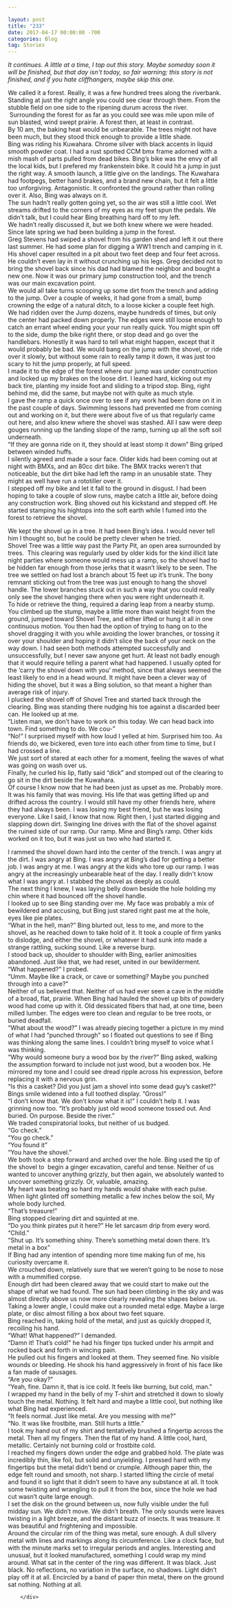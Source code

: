 ```yaml
---

layout: post  
title: "233"  
date: 2017-04-17 00:00:00 -700  
categories: Blog
tag: Stories
---
```


_It continues. A little at a time, I tap out this story. Maybe someday soon it will be finished, but that day isn't today, so fair warning; this story is not finished, and if you hate cliffhangers, maybe skip this one._   
  
We called it a forest. Really, it was a few hundred trees along the riverbank. Standing at just the right angle you could see clear through them. From the stubble field on one side to the ripening durum across the river.  Surrounding the forest for as far as you could see was mile upon mile of sun blasted, wind swept prairie. A forest then, at least in contrast.   
By 10 am, the baking heat would be unbearable. The trees might not have been much, but they stood thick enough to provide a little shade.  
Bing was riding his Kuwahara. Chrome silver with black accents in liquid smooth powder coat. I had a rust spotted CCM bmx frame adorned with a mish mash of parts pulled from dead bikes. Bing’s bike was the envy of all the local kids, but I prefered my frankenstein bike. It could hit a jump in just the right way. A smooth launch, a little give on the landings. The Kuwahara had footpegs, better hand brakes, and a brand new chain, but it felt a little too unforgiving. Antagonistic. It confronted the ground rather than rolling over it. Also, Bing was always on it.  
The sun hadn’t really gotten going yet, so the air was still a little cool. Wet streams drifted to the corners of my eyes as my feet spun the pedals. We didn’t talk, but I could hear Bing breathing hard off to my left.   
We hadn’t really discussed it, but we both knew where we were headed. Since late spring we had been building a jump in the forest.   
Greg Stevens had swiped a shovel from his garden shed and left it out there last summer. He had some plan for digging a WW1 trench and camping in it. His shovel caper resulted in a pit about two feet deep and four feet across. He couldn’t even lay in it without crunching up his legs. Greg decided not to bring the shovel back since his dad had blamed the neighbor and bought a new one. Now it was our primary jump construction tool, and the trench was our main excavation point.  
We would all take turns scooping up some dirt from the trench and adding to the jump. Over a couple of weeks, it had gone from a small, bump crowning the edge of a natural ditch, to a loose kicker a couple feet high.   
We had ridden over the Jump dozens, maybe hundreds of times, but only the center had packed down properly. The edges were still loose enough to catch an errant wheel ending your your run really quick. You might spin off to the side, dump the bike right there, or stop dead and go over the handlebars. Honestly it was hard to tell what might happen, except that it would probably be bad. We would bang on the jump with the shovel, or ride over it slowly, but without some rain to really tamp it down, it was just too scary to hit the jump properly, at full speed.  
I made it to the edge of the forest where our jump was under construction and locked up my brakes on the loose dirt. I leaned hard, kicking out my back tire, planting my inside foot and sliding to a tripod stop. Bing, right behind me, did the same, but maybe not with quite as much style.  
I gave the ramp a quick once over to see if any work had been done on it in the past couple of days. Swimming lessons had prevented me from coming out and working on it, but there were about five of us that regularly came out here, and also knew where the shovel was stashed. All I saw were deep gouges running up the landing slope of the ramp, turning up all the soft soil underneath.   
“If they are gonna ride on it, they should at least stomp it down” Bing griped between winded huffs.  
I silently agreed and made a sour face. Older kids had been coming out at night with BMXs, and an 80cc dirt bike. The BMX tracks weren’t that noticeable, but the dirt bike had left the ramp in an unusable state. They might as well have run a rototiller over it.   
I stepped off my bike and let it fall to the ground in disgust. I had been hoping to take a couple of slow runs, maybe catch a little air, before doing any construction work. Bing shoved out his kickstand and stepped off. He started stamping his hightops into the soft earth while I fumed into the forest to retrieve the shovel.  
  
We kept the shovel up in a tree. It had been Bing’s idea. I would never tell him I thought so, but he could be pretty clever when he tried.  
Shovel Tree was a little way past the Party Pit, an open area surrounded by trees.  This clearing was regularly used by older kids for the kind illicit late night parties where someone would mess up a ramp, so the shovel had to be hidden far enough from those jerks that it wasn’t likely to be seen. The tree we settled on had lost a branch about 15 feet up it’s trunk. The bony remnant sticking out from the tree was just enough to hang the shovel handle. The lower branches stuck out in such a way that you could really only see the shovel hanging there when you were right underneath it.   
To hide or retrieve the thing, required a daring leap from a nearby stump. You climbed up the stump, maybe a little more than waist height from the ground, jumped toward Shovel Tree, and either lifted or hung it all in one continuous motion. You then had the option of trying to hang on to the shovel dragging it with you while avoiding the lower branches, or tossing it over your shoulder and hoping it didn’t slice the back of your neck on the way down. I had seen both methods attempted successfully and unsuccessfully, but I never saw anyone get hurt. At least not badly enough that it would require telling a parent what had happened. I usually opted for the ‘carry the shovel down with you’ method, since that always seemed the least likely to end in a head wound. It might have been a clever way of hiding the shovel, but it was a Bing solution, so that meant a higher than average risk of injury.  
I plucked the shovel off of Shovel Tree and started back through the clearing. Bing was standing there nudging his toe against a discarded beer can. He looked up at me.  
“Listen man, we don’t have to work on this today. We can head back into town. Find something to do. We cou-”  
“No!” I surprised myself with how loud I yelled at him. Surprised him too. As friends do, we bickered, even tore into each other from time to time, but I had crossed a line.  
We just sort of stared at each other for a moment, feeling the waves of what was going on wash over us.   
Finally, he curled his lip, flatly said “dick” and stomped out of the clearing to go sit in the dirt beside the Kuwahara.  
Of course I know now that he had been just as upset as me. Probably more. It was his family that was moving. His life that was getting lifted up and drifted across the country. I would still have my other friends here, where they had always been. I was losing my best friend, but he was losing everyone. Like I said, I know that now. Right then, I just started digging and slapping down dirt. Swinging line drives with the flat of the shovel against the ruined side of our ramp. Our ramp. Mine and Bing’s ramp. Other kids worked on it too, but it was just us two who had started it.  
  
I rammed the shovel down hard into the center of the trench. I was angry at the dirt. I was angry at Bing. I was angry at Bing’s dad for getting a better job. I was angry at me. I was angry at the kids who tore up our ramp. I was angry at the increasingly unbearable heat of the day. I really didn't know what I was angry at. I stabbed the shovel as deeply as could.  
The next thing I knew, I was laying belly down beside the hole holding my chin where it had bounced off the shovel handle.  
I looked up to see Bing standing over me. My face was probably a mix of bewildered and accusing, but Bing just stared right past me at the hole, eyes like pie plates.  
“What in the hell, man?” Bing blurted out, less to me, and more to the shovel, as he reached down to take hold of it. It took a couple of firm yanks to dislodge, and either the shovel, or whatever it had sunk into made a strange rattling, sucking sound. Like a reverse burp.   
I stood back up, shoulder to shoulder with Bing, earlier animosities abandoned. Just like that, we had reset, united in our bewilderment.  
“What happened?” I probed.  
“Umm. Maybe like a crack, or cave or something? Maybe you punched through into a cave?”  
Neither of us believed that. Neither of us had ever seen a cave in the middle of a broad, flat, prairie. When Bing had hauled the shovel up bits of powdery wood had come up with it. Old dessicated fibers that had, at one time, been milled lumber. The edges were too clean and regular to be tree roots, or buried deadfall.   
“What about the wood?” I was already piecing together a picture in my mind of what I had “punched through” so I floated out questions to see if Bing was thinking along the same lines. I couldn’t bring myself to voice what I was thinking.  
“Why would someone bury a wood box by the river?” Bing asked, walking the assumption forward to include not just wood, but a wooden box. He mirrored my tone and I could see dread ripple across his expression, before replacing it with a nervous grin.   
“Is this a casket? Did you just jam a shovel into some dead guy’s casket?” Bings smile widened into a full toothed display. “Gross!”  
“I don’t know that. We don’t know what it is!” I couldn’t help it. I was grinning now too. “It’s probably just old wood someone tossed out. And buried. On purpose. Beside the river.”  
We traded conspiratorial looks, but neither of us budged.  
“Go check.”  
“You go check.”  
“You found it”  
“You have the shovel.”  
We both took a step forward and arched over the hole. Bing used the tip of the shovel to  begin a ginger excavation, careful and tense. Neither of us wanted to uncover anything grizzly, but then again, we absolutely wanted to uncover something grizzly. Or, valuable, amazing.  
My heart was beating so hard my hands would shake with each pulse. When light glinted off something metallic a few inches below the soil, My whole body lurched.   
“That’s treasure!”  
Bing stopped clearing dirt and squinted at me.   
“Do you think pirates put it here?” He let sarcasm drip from every word. “Child.”  
“Shut up. It’s something shiny. There’s something metal down there. It’s metal in a box”  
If Bing had any intention of spending more time making fun of me, his curiosity overcame it.   
We crouched down, relatively sure that we weren’t going to be nose to nose with a mummified corpse.  
Enough dirt had been cleared away that we could start to make out the shape of what we had found. The sun had been climbing in the sky and was almost directly above us now more clearly revealing the shapes below us. Taking a lower angle, I could make out a rounded metal edge. Maybe a large plate, or disc almost filling a box about two feet square.   
Bing reached in, taking hold of the metal, and just as quickly dropped it, recoiling his hand.  
“What! What happened?” I demanded.  
“Damn it! That’s cold!” he had his finger tips tucked under his armpit and rocked back and forth in wincing pain.   
He pulled out his fingers and looked at them. They seemed fine. No visible wounds or bleeding. He shook his hand aggressively in front of his face like a fan made of sausages.   
“Are you okay?”  
“Yeah, fine. Damn it, that is ice cold. It feels like burning, but cold, man.”  
I wrapped my hand in the belly of my T-shirt and stretched it down to slowly touch the metal. Nothing. It felt hard and maybe a little cool, but nothing like what Bing had experienced.  
“It feels normal. Just like metal. Are you messing with me?”  
“No. It was like frostbite, man. Still hurts a little.”  
I took my hand out of my shirt and tentatively brushed a fingertip across the metal. Then all my fingers. Then the flat of my hand. A little cool, hard, metallic. Certainly not burning cold or frostbite cold.   
I reached my fingers down under the edge and grabbed hold. The plate was incredibly thin, like foil, but solid and unyielding. I pressed hard with my fingertips but the metal didn’t bend or crumple. Although paper thin, the edge felt round and smooth, not sharp. I started lifting the circle of metal and found it so light that it didn’t seem to have any substance at all. It took some twisting and wrangling to pull it from the box, since the hole we had cut wasn’t quite large enough.  
I set the disk on the ground between us, now fully visible under the full midday sun. We didn’t move. We didn’t breath. The only sounds were leaves twisting in a light breeze, and the distant buzz of insects. It was treasure. It was beautiful and frightening and impossible.   
Around the circular rim of the thing was metal, sure enough. A dull silvery metal with lines and markings along its circumference. Like a clock face, but with the minute marks set to irregular periods and angles. Interesting and unusual, but it looked manufactured, something I could wrap my mind around. What sat in the center of the ring was different. It was black. Just black. No reflections, no variation in the surface, no shadows. Light didn’t play off it at all. Encircled by a band of paper thin metal, there on the ground sat nothing. Nothing at all.

```
    </div>
    
```